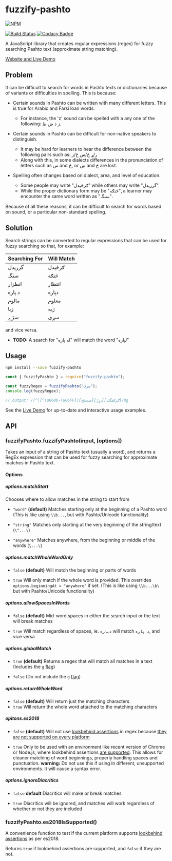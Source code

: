 # fuzzify-pashto

[![NPM](https://nodei.co/npm/fuzzify-pashto.png)](https://nodei.co/npm/fuzzify-pashto/)

[![Build Status](https://travis-ci.org/openpashto/fuzzify-pashto.svg?branch=master)](https://travis-ci.org/openpashto/fuzzify-pashto)
[![Codacy Badge](https://api.codacy.com/project/badge/Grade/e8ff024189134686af29bc707798ed73)](https://www.codacy.com/app/openpashto/fuzzify-pashto?utm_source=github.com&amp;utm_medium=referral&amp;utm_content=openpashto/fuzzify-pashto&amp;utm_campaign=Badge_Grade)

A JavaScript library that creates regular expressions (regex) for fuzzy 
searching Pashto text (approximate string matching).

[Website and Live Demo](https://www.openpashto.com/fuzzify-pashto)

## Problem

It can be difficult to search for words in Pashto texts or dictionaries because
 of variants or difficulties in spelling. This is because:

-   Certain sounds in Pashto can be written with many different letters. This 
is true for Arabic and Farsi loan words.  
    - For instance, the 'z' sound can be spelled with a any one of the 
following: ز ذ ض ظ.

-   Certain sounds in Pashto can be difficult for non-native speakers to 
distinguish.
    - It may be hard for learners to hear the difference between the following 
pairs such as: ر/ړ څ/س ځ/ز
    - Along with this, in some dialects differences in the pronunciation of 
letters such as س and څ, or ښ and خ are lost.

-   Spelling often changes based on dialect, area, and level of education.
    - Some people may write "ګرځېدل" while others may write "گرزيدل"
    - While the proper dictionary form may be "څنګه", a learner may 
encounter the same word written as "سنگہ".

Because of all these reasons, it can be difficult to search for words based on 
sound, or a particular non-standard spelling.

## Solution

Search strings can be converted to regular expressions that can be used for 
fuzzy searching so that, for example:

| Searching For | Will Match |
|---------------|------------|
| گرزيدل        | ګرځېدل     |
| سنگہ          | څنګه       |
| انطزار        | انتظار     |
| د پاره        | دپاره      |
| مالوم         | معلوم      |
| زبا           | ژبه        |
| سڑے           | سړی        |

and vice versa.

- **TODO:** A search for "له پاره" will match the word "لپاره"

## Usage

```bash
npm install --save fuzzify-pashto
```

```js
const { fuzzifyPashto } = require("fuzzify-pashto");

const fuzzyRegex = fuzzifyPashto("سرک");
console.log(fuzzyRegex);

// output: /(^|[^\u0600-\u06FF])[صسثڅ][رړڑ][ګږکقگك]/mg
```

See the [Live Demo](https://www.openpashto.com/fuzzify-pashto) for up-to-date 
and interactive usage examples.

## API

### fuzzifyPashto.fuzzifyPashto(input, \[options\])

Takes an input of a string of Pashto text (usually a word), and returns a 
RegEx expression that can be used for fuzzy searching for approximate matches 
in Pashto text.

#### Options

##### options.matchStart

Chooses where to allow matches in the string to start from

-   `"word"` **(default)** Matches starting only at the beginning of a Pashto 
word (This is like using `\\b...`, but with Pashto/Unicode functionality) 

-   `"string"` Matches only starting at the very beginning of the string/text 
(`\^...\`) 

-   `"anywhere"` Matches anywhere, from the beginning or middle of the words 
(`\...\`) 

##### options.matchWholeWordOnly

-   `false` **(default)** Will match the beginning or parts of words  

-   `true` Will only match if the whole word is provided. This overrides 
`options.beginningAt = "anywhere"` if set. (This is like using `\\b...\b\` but 
with Pashto/Unicode functionality)

##### options.allowSpacesInWords

-   `false` **(default)** Mid-word spaces in either the search input or the 
text will break matches

-   `true` Will match regardless of spaces, ie. `دپاره` will match `د پاره`, 
and vice versa

##### options.globalMatch

-   `true` **(default)** Returns a regex that will match all matches in a text 
(Includes the `g` [flag](https://developer.mozilla.org/en-US/docs/Web/JavaScript/Guide/Regular_Expressions#Advanced_searching_with_flags_2))

-   `false` (Do not include the `g` [flag](https://developer.mozilla.org/en-US/docs/Web/JavaScript/Guide/Regular_Expressions#Advanced_searching_with_flags_2))

##### options.returnWholeWord

- `false` **(default)** Will return just the matching characters
- `true` Will return the whole word attached to the matching characters  

##### opitons.es2018

-   `false` **(default)** Will not use [lookbehind assertions](https://v8.dev/blog/regexp-lookbehind-assertions) 
in regex because [they are not supported on every platform](https://caniuse.com/#feat=js-regexp-lookbehind)

-   `true` Only to be used with an environment like recent version of Chrome or 
Node.js, where lookbehind assertions [are supported](https://node.green/). 
This allows for cleaner matching of word beginnings, properly handling spaces 
and punctuation. **warning:** Do not use this if using in different, 
unsupported environments. It will cause a syntax error.

##### options.ignoreDiacritics

-   `false` **default** Diacritics will make or break matches

-   `true` Diacritics will be ignored, and matches will work regardless of 
whether or not they are included  

### fuzzifyPashto.es2018IsSupported()

A convenience function to test if the current platform supports 
[lookbehind assertions](https://v8.dev/blog/regexp-lookbehind-assertions) as 
per es2018.

Returns `true` if lookbehind assertions are supported, and `false` if they are 
not.
